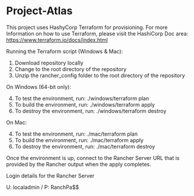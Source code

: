 # Project-Atlas

This project uses HashyCorp Terraform for provisioning. For more Information on how to use Terraform, please visit the HashiCorp Doc area: https://www.terraform.io/docs/index.html 

Running the Terraform script (Windows & Mac):

1. Download repository locally
2. Change to the root directory of the repository
3. Unzip the rancher_config folder to the root directory of the repository

On Windows (64-bit only):

4. To test the environment, run: ./windows/terraform plan
5. To build the environment, run: ./windows/terraform apply
6. To destroy the environment, run: ./windows/terraform destroy

On Mac:

4. To test the environment, run: ./mac/terraform plan
5. To build the environment, run: ./mac/terraform apply
6. To destroy the environment, run: ./mac/terraform destroy

Once the environment is up, connect to the Rancher Server URL that is provided by the Rancher output when the apply completes.

Login details for the Rancher Server

U: localadmin / P: RanchPa$$
